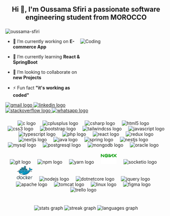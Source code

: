 <h2 align="center">Hi 👋, I'm Oussama Sfiri a passionate software engineering student from MOROCCO</h2>

###
<p align="left"> <img src="https://komarev.com/ghpvc/?username=oussama-sfiri&label=Profile%20views&color=0e75b6&style=flat" alt="oussama-sfiri" /> </p>
<p>
  <img align="right" alt="Coding" width="270px" height="200px" src="https://i.pinimg.com/originals/e4/26/70/e426702edf874b181aced1e2fa5c6cde.gif">

- 🔭 I’m currently working on **E-commerce App**

- 🌱 I’m currently learning **React & SpringBoot**

- 👯 I’m looking to collaborate on **new Projects**

- ⚡ Fun fact **"it's working as coded"**
</p>


  
<div align="left">
  <a href="sfirioussama@gmail.com" target="_blank">
    <img src="https://img.shields.io/static/v1?message=Gmail&logo=gmail&label=&color=D14836&logoColor=white&labelColor=&style=for-the-badge" height="35" alt="gmail logo"  />
  </a>
  <a href="https://www.linkedin.com/in/oussama-sfiri-592b74246/" target="_blank">
    <img src="https://img.shields.io/static/v1?message=LinkedIn&logo=linkedin&label=&color=0077B5&logoColor=white&labelColor=&style=for-the-badge" height="35" alt="linkedin logo"  />
  </a>
  <a href="https://stackoverflow.com/users/22009136/oussama-sfiri" target="_blank">
    <img src="https://img.shields.io/static/v1?message=Stackoverflow&logo=stackoverflow&label=&color=FE7A16&logoColor=white&labelColor=&style=for-the-badge" height="35" alt="stackoverflow logo"  />
  </a>
  <a href="https://wa.me/0636095138" target="_blank">
    <img src="https://img.shields.io/static/v1?message=Whatsapp&logo=whatsapp&label=&color=25D366&logoColor=white&labelColor=&style=for-the-badge" height="35" alt="whatsapp logo"  />
  </a>
</div>

###


<div align="center">
  <img src="https://cdn.jsdelivr.net/gh/devicons/devicon/icons/c/c-original.svg" height="50" alt="c logo"  />
  <img width="13" />
  <img src="https://cdn.jsdelivr.net/gh/devicons/devicon/icons/cplusplus/cplusplus-original.svg" height="50" alt="cplusplus logo"  />
  <img width="13" />
  <img src="https://cdn.jsdelivr.net/gh/devicons/devicon/icons/csharp/csharp-original.svg" height="50" alt="csharp logo"  />
  <img width="13" />
  <img src="https://cdn.jsdelivr.net/gh/devicons/devicon/icons/html5/html5-original.svg" height="50" alt="html5 logo"  />
  <img width="13" />
  <img src="https://cdn.jsdelivr.net/gh/devicons/devicon/icons/css3/css3-original.svg" height="50" alt="css3 logo"  />
  <img width="13" />
  <img src="https://cdn.jsdelivr.net/gh/devicons/devicon/icons/bootstrap/bootstrap-original.svg" height="50" alt="bootstrap logo"  />
  <img width="13" />
  <img src="https://www.vectorlogo.zone/logos/tailwindcss/tailwindcss-icon.svg" height="50" alt="tailwindcss logo"  />
  <img width="13" />
  <img src="https://cdn.jsdelivr.net/gh/devicons/devicon/icons/javascript/javascript-original.svg" height="50" alt="javascript logo"  />
  <img width="13" />
  <img src="https://cdn.jsdelivr.net/gh/devicons/devicon/icons/typescript/typescript-original.svg" height="50" alt="typescript logo"  />
  <img width="13" />
  <img src="https://cdn.jsdelivr.net/gh/devicons/devicon/icons/php/php-original.svg" height="50" alt="php logo"  />
  <img width="13" />
  <img src="https://cdn.jsdelivr.net/gh/devicons/devicon/icons/react/react-original.svg" height="50" alt="react logo"  />
  <img width="13" />
  <img src="https://cdn.jsdelivr.net/gh/devicons/devicon/icons/redux/redux-original.svg" height="50" alt="redux logo"  />
  <img width="13" />
  <img src="https://cdn.jsdelivr.net/gh/devicons/devicon/icons/nextjs/nextjs-original.svg" height="50" alt="nextjs logo"  />
  <img width="13" />
  <img src="https://cdn.jsdelivr.net/gh/devicons/devicon/icons/java/java-original.svg" height="50" alt="java logo"  />
  <img width="13" />
  <img src="https://cdn.jsdelivr.net/gh/devicons/devicon/icons/spring/spring-original.svg" height="50" alt="spring logo"  />
  <img width="13" />
  <img src=https://www.vectorlogo.zone/logos/nestjs/nestjs-icon.svg height="50" alt="nestjs logo"  />
  <img width="13" />
  <img src="https://cdn.jsdelivr.net/gh/devicons/devicon/icons/mysql/mysql-original.svg" height="50" alt="mysql logo"  />
  <img width="13" />
  <img src="https://www.vectorlogo.zone/logos/postgresql/postgresql-icon.svg" height="50" alt="postgresql logo"  />
  <img width="13" />
  <img src="https://www.vectorlogo.zone/logos/mongodb/mongodb-icon.svg" height="50" alt="mongodb logo"  />
  <img width="13" />
  <img src="https://www.vectorlogo.zone/logos/oracle/oracle-ar21.svg" height="50" alt="oracle logo"  />
  <img width="13" />
  <img src="https://cdn.jsdelivr.net/gh/devicons/devicon/icons/git/git-original.svg" height="50" alt="git logo"  />
  <img width="13" />
  <img src="https://cdn.jsdelivr.net/gh/devicons/devicon/icons/npm/npm-original-wordmark.svg" height="50" alt="npm logo"  />
  <img width="13" />
  <img src="https://cdn.jsdelivr.net/gh/devicons/devicon/icons/yarn/yarn-original-wordmark.svg" height="50" alt="yarn logo" />
  <img width="13" />
  <img src="https://raw.githubusercontent.com/devicons/devicon/master/icons/nginx/nginx-original.svg" height="50" alt="nginx logo" />
  <img width="13" />
  <img src="https://cdn.jsdelivr.net/gh/devicons/devicon/icons/socketio/socketio-original.svg" height="50" alt="socketio logo"  />
  <img width="13" />
  <img src="https://raw.githubusercontent.com/devicons/devicon/master/icons/docker/docker-original-wordmark.svg" height="50" alt="docker logo"  />
  <img width="13" />
  <img src="https://cdn.jsdelivr.net/gh/devicons/devicon/icons/nodejs/nodejs-original.svg" height="50" alt="nodejs logo"  />
  <img width="13" />
  <img src="https://cdn.jsdelivr.net/gh/devicons/devicon/icons/dotnetcore/dotnetcore-original.svg" height="50" alt="dotnetcore logo"  />
  <img width="13" />
  <img src="https://cdn.jsdelivr.net/gh/devicons/devicon/icons/jquery/jquery-original.svg" height="50" alt="jquery logo"  />
  <img width="13" />
  <img src="https://cdn.jsdelivr.net/gh/devicons/devicon/icons/apache/apache-original.svg" height="50" alt="apache logo"  />
  <img width="13" />
  <img src="https://cdn.jsdelivr.net/gh/devicons/devicon/icons/tomcat/tomcat-original.svg" height="50" alt="tomcat logo"  />
  <img width="13" />
  <img src="https://cdn.jsdelivr.net/gh/devicons/devicon/icons/linux/linux-original.svg" height="50" alt="linux logo"  />
  <img width="13" />
  <img src="https://www.vectorlogo.zone/logos/figma/figma-icon.svg" height="50" alt="figma logo"  />
  <img width="13" />
  <img src="https://www.vectorlogo.zone/logos/trello/trello-ar21.svg" height="50" alt="trello logo"  />
  <img width="13" />
</div>

###
<br clear="both">

<div align="center">
  <img src="https://github-readme-stats.vercel.app/api?username=Oussama-Sfiri&hide_title=false&hide_rank=false&show_icons=true&include_all_commits=true&count_private=true&disable_animations=false&theme=blue-green&locale=en&hide_border=false" height="160" alt="stats graph"  />
  <img src="https://streak-stats.demolab.com?user=Oussama-Sfiri&locale=en&mode=weekly&theme=blue-green&hide_border=false&border_radius=5" height="160" alt="streak graph"  />
  <img src="https://github-readme-stats.vercel.app/api/top-langs?username=Oussama-Sfiri&locale=en&hide_title=false&layout=compact&card_width=320&langs_count=5&theme=blue-green&hide_border=false" height="160" alt="languages graph"  />
</div>

###

<br clear="both">

<!-- ![snake gif](https://github.com/ELEF-TQ/ELEF-TQ/blob/output/github-contribution-grid-snake.gif) -->

###
